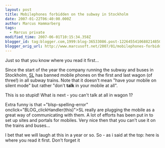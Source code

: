 ```yaml
---
layout: post
title: Mobilephones forbidden on the subway in Stockholm
date: 2007-01-22T06:40:00.000Z
author: Marcus Hammarberg
tags:
  - Marcus private
modified_time: 2007-06-01T10:15:34.358Z
blogger_id: tag:blogger.com,1999:blog-36533086.post-1226455410688214850
blogger_orig_url: http://www.marcusoft.net/2007/01/mobilephones-forbidden-on-subway-in.html
---
```



Just so that you know where you read it first...

Since the start of the year the company running the subway and buses in
Stockholm, [SL](http://www.sl.se/) has
banned mobile phones on the first and
last wagon (of three!) in all subway trains. Note that it doesn't mean
"have your mobile on silent mode" but rather "don't **talk** in your
mobile at all".

This is so stupid! What is next - you can't talk at all in wagon 1?

Extra funny is that ="blsp-spelling-error" onclick="BLOG_clickHandler(this)">SL
really are plugging the mobile as a great way of communicating with
them. A lot of efforts has been put in to set up sites and portals for
mobiles. Very nice then that you can't use it on the trains and buses...

I bet that we will laugh at this in a year or so. So - as i said at the
top: here is where you read it first. Don't forget it
